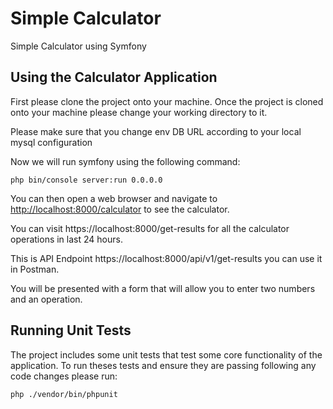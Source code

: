 # Simple Calculator

Simple Calculator using Symfony

## Using the Calculator Application
First please clone the project onto your machine. Once the project is cloned onto your machine please change your working directory to it.

Please make sure that you change env DB URL according to your local mysql configuration

Now we will run symfony using the following command:

```shell
php bin/console server:run 0.0.0.0
```

You can then open a web browser and navigate to <http://localhost:8000/calculator> to see the calculator.

You can visit https://localhost:8000/get-results for all the calculator operations in last 24 hours.

This is API Endpoint https://localhost:8000/api/v1/get-results you can use it in Postman.

You will be presented with a form that will allow you to enter two numbers and an operation.

## Running Unit Tests
The project includes some unit tests that test some core functionality of the application. To run theses tests and ensure they are passing following any code changes please run:

```shell
php ./vendor/bin/phpunit
```
